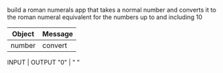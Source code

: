 build a roman numerals app that takes a normal number and converts it to the roman numeral equivalent for the numbers up to and including 10

Object | Message
------ | ------
number | convert




INPUT | OUTPUT
"0"   |  " "